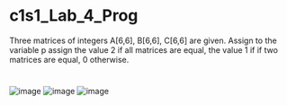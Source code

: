 # c1s1_Lab_4_Prog
Three matrices of integers A[6,6], B[6,6], C[6,6] are given. Assign to the variable p
assign the value 2 if all matrices are equal, the value 1 if 
if two matrices are equal, 0 otherwise.
#
![image](https://github.com/Dan-live/k1s1_Lab_4_Prog/assets/109356212/20fe7aef-29a7-4c68-8902-43c3f0b1d580)
![image](https://github.com/Dan-live/k1s1_Lab_4_Prog/assets/109356212/42f5758c-4122-4294-91e0-bc9815eb3e67)
![image](https://github.com/Dan-live/k1s1_Lab_4_Prog/assets/109356212/edd1e8c9-2141-4282-b9cb-b26766641e2b)


